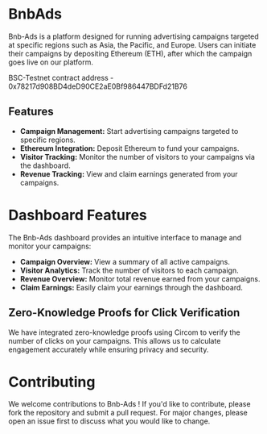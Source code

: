 # BnbAds

Bnb-Ads is a platform designed for running advertising campaigns targeted at specific regions such as Asia, the Pacific, and Europe. Users can initiate their campaigns by depositing Ethereum (ETH), after which the campaign goes live on our platform.

BSC-Testnet contract address - 0x78217d908BD4deD90CE2aE0Bf986447BDFd21B76

## Features

- **Campaign Management:** Start advertising campaigns targeted to specific regions.
- **Ethereum Integration:** Deposit Ethereum to fund your campaigns.
- **Visitor Tracking:** Monitor the number of visitors to your campaigns via the dashboard.
- **Revenue Tracking:** View and claim earnings generated from your campaigns.

# Dashboard Features

The Bnb-Ads  dashboard provides an intuitive interface to manage and monitor your campaigns:

- **Campaign Overview:** View a summary of all active campaigns.
- **Visitor Analytics:** Track the number of visitors to each campaign.
- **Revenue Overview:** Monitor total revenue earned from your campaigns.
- **Claim Earnings:** Easily claim your earnings through the dashboard.



## Zero-Knowledge Proofs for Click Verification

We have integrated zero-knowledge proofs using Circom to verify the number of clicks on your campaigns. This allows us to calculate engagement accurately while ensuring privacy and security.

# Contributing

We welcome contributions to Bnb-Ads ! If you'd like to contribute, please fork the repository and submit a pull request. For major changes, please open an issue first to discuss what you would like to change.

